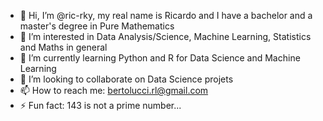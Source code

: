 - 👋 Hi, I’m @ric-rky, my real name is Ricardo and I have a bachelor and a master's degree in Pure Mathematics
- 👀 I’m interested in Data Analysis/Science, Machine Learning, Statistics and Maths in general
- 🌱 I’m currently learning Python and R for Data Science and Machine Learning
- 💞️ I’m looking to collaborate on Data Science projets
- 📫 How to reach me: bertolucci.rl@gmail.com
- ⚡ Fun fact: 143 is not a prime number...

<!---
ric-rky/ric-rky is a ✨ special ✨ repository because its `README.md` (this file) appears on your GitHub profile.
You can click the Preview link to take a look at your changes.
--->

